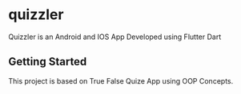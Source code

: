 # quizzler

Quizzler is an Android and IOS App Developed using Flutter Dart

## Getting Started

This project is based on True False Quize App using OOP Concepts.
